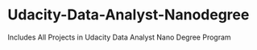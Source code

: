 # Udacity-Data-Analyst-Nanodegree
Includes All Projects in Udacity Data Analyst Nano Degree Program
